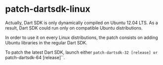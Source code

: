 patch-dartsdk-linux
===================

Actually, Dart SDK is only dynamically compiled on Ubuntu 12.04 LTS.
As a result, Dart SDK could run only on compatible Ubuntu distributions.

In order to use it on every Linux distributions, the patch consists on adding Ubuntu libraries in the regular Dart SDK.

To patch the latest Dart SDK, launch either ``patch-dartsdk-32 [release] or ``patch-dartsdk-64 [release]``.